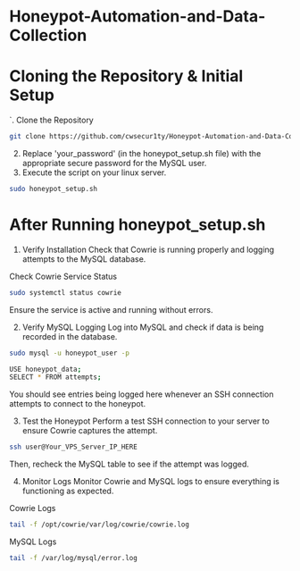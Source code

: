 # Honeypot-Automation-and-Data-Collection

# Cloning the Repository & Initial Setup
`. Clone the Repository
```bash
git clone https://github.com/cwsecur1ty/Honeypot-Automation-and-Data-Collection
```
2. Replace 'your_password' (in the honeypot_setup.sh file) with the appropriate secure password for the MySQL user.
3. Execute the script on your linux server.
```bash
sudo honeypot_setup.sh
```

# After Running honeypot_setup.sh
1. Verify Installation
Check that Cowrie is running properly and logging attempts to the MySQL database.

Check Cowrie Service Status
```bash
sudo systemctl status cowrie
```
Ensure the service is active and running without errors.

2. Verify MySQL Logging
Log into MySQL and check if data is being recorded in the database.

```bash
sudo mysql -u honeypot_user -p

USE honeypot_data;
SELECT * FROM attempts;
```
You should see entries being logged here whenever an SSH connection attempts to connect to the honeypot.

3. Test the Honeypot
Perform a test SSH connection to your server to ensure Cowrie captures the attempt.

```bash
ssh user@Your_VPS_Server_IP_HERE
```
Then, recheck the MySQL table to see if the attempt was logged.

4. Monitor Logs
Monitor Cowrie and MySQL logs to ensure everything is functioning as expected.

Cowrie Logs
```bash
tail -f /opt/cowrie/var/log/cowrie/cowrie.log
```
MySQL Logs
```bash
tail -f /var/log/mysql/error.log
```
